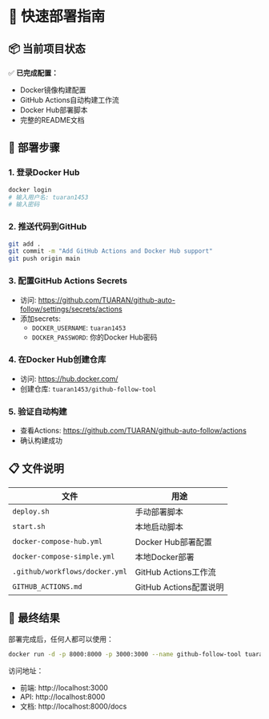 # 🚀 快速部署指南

## 📦 当前项目状态

✅ **已完成配置：**
- Docker镜像构建配置
- GitHub Actions自动构建工作流
- Docker Hub部署脚本
- 完整的README文档

## 🔧 部署步骤

### 1. 登录Docker Hub
```bash
docker login
# 输入用户名: tuaran1453
# 输入密码
```

### 2. 推送代码到GitHub
```bash
git add .
git commit -m "Add GitHub Actions and Docker Hub support"
git push origin main
```

### 3. 配置GitHub Actions Secrets
- 访问: https://github.com/TUARAN/github-auto-follow/settings/secrets/actions
- 添加secrets:
  - `DOCKER_USERNAME`: `tuaran1453`
  - `DOCKER_PASSWORD`: 你的Docker Hub密码

### 4. 在Docker Hub创建仓库
- 访问: https://hub.docker.com/
- 创建仓库: `tuaran1453/github-follow-tool`

### 5. 验证自动构建
- 查看Actions: https://github.com/TUARAN/github-auto-follow/actions
- 确认构建成功

## 📋 文件说明

| 文件 | 用途 |
|------|------|
| `deploy.sh` | 手动部署脚本 |
| `start.sh` | 本地启动脚本 |
| `docker-compose-hub.yml` | Docker Hub部署配置 |
| `docker-compose-simple.yml` | 本地Docker部署 |
| `.github/workflows/docker.yml` | GitHub Actions工作流 |
| `GITHUB_ACTIONS.md` | GitHub Actions配置说明 |

## 🎯 最终结果

部署完成后，任何人都可以使用：
```bash
docker run -d -p 8000:8000 -p 3000:3000 --name github-follow-tool tuaran1453/github-follow-tool:latest
```

访问地址：
- 前端: http://localhost:3000
- API: http://localhost:8000
- 文档: http://localhost:8000/docs
